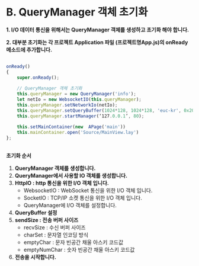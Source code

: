 # B. QueryManager 객체 초기화

**1. I/O 데이터 통신을 위해서는 QueryManager 객체를 생성하고 초기화 해야 합니다.**

**2. 대부분 초기화는 각 프로젝트 Application 파일 (프로젝트명App.js)의 onReady 메소드에 추가합니다.**

```javascript
 
onReady() 
{ 
    super.onReady(); 
 
    // QueryManager 객체 초기화 
    this.queryManager = new QueryManager('info'); 
    let netIo = new WebsocketIO(this.queryManager);  
    this.queryManager.setNetworkIo(netIo); 
    this.queryManager.setQueryBuffer(1024*128, 1024*128, 'euc-kr', 0x20, 0x30); 
    this.queryManager.startManager(‘127.0.0.1’, 80); 
 
    this.setMainContainer(new  APage('main'))
	this.mainContainer.open('Source/MainView.lay')
};  
 
```

**초기화 순서**

1. **QueryManager 객체를 생성합니다.**
2. **QueryManager에서 사용할 IO 객체를 생성합니다.**
3. **HttpIO : http 통신을 위한 I/O 객체 입니다.**
   * WebsocketIO : WebSocket 통신을 위한 I/O 객체 입니다.
   * SocketIO : TCP/IP 소켓 통신을 위한 I/O 객체 입니다.
   * QueryManager에 I/O 객체를 설정합니다.
4. **QueryBuffer 설정**
5. **sendSize : 전송 버퍼 사이즈**
   * recvSize : 수신 버퍼 사이즈
   * charSet : 문자열 인코딩 방식
   * emptyChar : 문자 빈공간 채울 아스키 코드값
   * emptyNumChar : 숫자 빈공간 채울 아스키 코드값
6. **전송을 시작합니다.**
